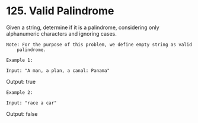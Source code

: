 # 125. Valid Palindrome

Given a string, determine if it is a palindrome, considering only alphanumeric characters and
        ignoring cases.

    Note: For the purpose of this problem, we define empty string as valid
        palindrome.

    Example 1:

    Input: "A man, a plan, a canal: Panama"
Output: true

    Example 2:

    Input: "race a car"
Output: false